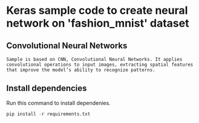 # Keras sample code to create neural network on 'fashion_mnist' dataset

## Convolutional Neural Networks
```
Sample is based on CNN, Convolutional Neural Networks. It applies convolutional operations to input images, extracting spatial features that improve the model’s ability to recognize patterns.
```

## Install dependencies
Run this command to install dependenies.

```python
pip install -r requirements.txt
```



